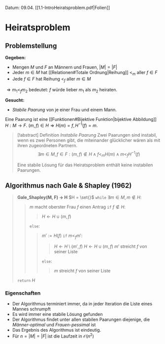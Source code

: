 Datum: 09.04.
[[1.1-IntroHeiratsproblem.pdf|Folien]]

# Heiratsproblem

## Problemstellung

**Gegeben:**
- Mengen $M$ und $F$ an Männern und Frauen, $|M| = |F|$
- Jeder $m \in M$ hat [[Relationen#Totale Ordnung|Reihung]] $<_m$ aller $f \in F$
- Jede $f \in F$ hat Reihung $<_f$ aller $m \in M$

$\Rightarrow m_{1} <_{f} m_{2}$ bedeutet: $f$ würde lieber $m_1$ als $m_{2}$ heiraten.

**Gesucht:**
- *Stabile Paarung* von je einer Frau und einem Mann.

Eine Paarung ist eine [[Funktionen#Bijektive Funktion|bijektive Abbildung]] $H: M \to F$.
$(m,f) \in H \Rightarrow H(m) = f,\, H^{-1}(f)=m.$

> [!abstract] Definition *Instabile Paarung*
> Zwei Paarungen sind instabil, wenn es zwei Personen gibt, die miteinander glücklicher wären als mit ihren zugeordneten Partnern. $$\exists m \in M, f \in F: (m,f)\not\in H \land f <_{m} H(m) \land m <_{f} H^{-1}(f)$$
> 
> Eine stabile Lösung für das Heiratsproblem enthält keine instabilen Paarungen.

## Algorithmus nach Gale & Shapley (1962)

> **Gale_Shapley(M, F) -> H**
> $H = \set{}$
> `while` $\exists m \in M, m \not \in H$:
> > $m$ macht oberster Frau $f$ einen Antrag
> > `if` $f \not \in H$:
> > > $H \leftarrow H \cup (m,f)$
> > 
> > `else`:
> > > $m' := H(f)$
> > > `if` $m <_{f} m'$:
> > > > $H \leftarrow H \setminus (m',f)$
> > > > $H \leftarrow H \cup (m,f)$
> > > > $m'$ streicht $f$ von seiner Liste
> > > 
> > > `else`:
> > > > $m$ streicht $f$ von seiner Liste
> 
> `return` $H$

### Eigenschaften

- Der Algorithmus terminiert immer, da in jeder Iteration die Liste eines Mannes schrumpft
- Es wird immer eine stabile Lösung gefunden
- Der Algorithmus findet unter allen stabilen Paarungen diejenige, die *Männer-optimal* und *Frauen-pessimal* ist
- Das Ergebnis des Algorithmus ist eindeutig.
- Für $n = |M| = |F|$ ist die Laufzeit in $\mathcal{O}(n^{2})$